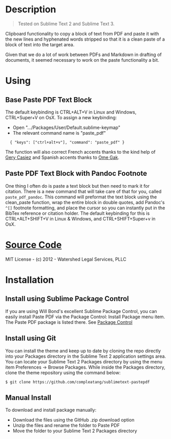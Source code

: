 # Description

> Tested on Sublime Text 2 and Sublime Text 3.

Clipboard functionality to copy a block of text from PDF and paste it with the new lines and hyphenated words stripped so that it is a clean paste of a block of text into the target area.

Given that we do a lot of work between PDFs and Markdown in drafting of documents, it seemed necessary to work on the paste functionality a bit.

# Using

## Base Paste PDF Text Block

The default keybinding is CTRL+ALT+V in Linux and Windows, CTRL+Super+V on OsX. To assign a new keybinding:

* Open ".../Packages/User/Default.sublime-keymap"
* The relevant command name is "paste_pdf"

```
  { "keys": ["ctrl+alt+v"], "command": "paste_pdf" }
```

The function will also correct French accents thanks to the kind help of [Gery Casiez](https://github.com/casiez) and Spanish accents thanks to [Ome Gak](https://github.com/OmeGak).

## Paste PDF Text Block with Pandoc Footnote

One thing I often do is paste a text block but then need to mark it for citation. There is a new command that will take care of that for you, called `paste_pdf_pandoc`. This command will preformat the text block using the clean_paste function, wrap the entire block in double quotes, add Pandoc's `^[]` footnote formatting, and place the cursor so you can instantly put in the BibTex reference or citation holder. The default keybinding for this is CTRL+ALT+SHIFT+V in Linux & Windows, and CTRL+SHIFT+Super+v in OsX.

# [Source Code](https://github.com/compleatang/sublimetext-pastepdf)

MIT License - (c) 2012 - Watershed Legal Services, PLLC

# Installation

## Install using Sublime Package Control

If you are using Will Bond's excellent Sublime Package Control, you can easily install Paste PDF via the Package Control: Install Package menu item. The Paste PDF package is listed there. See [Package Control](http://wbond.net/sublime_packages/package_control)

## Install using Git

You can install the theme and keep up to date by cloning the repo directly into your Packages directory in the Sublime Text 2 application settings area. You can locate your Sublime Text 2 Packages directory by using the menu item Preferences -> Browse Packages. While inside the Packages directory, clone the theme repository using the command below:

```
$ git clone https://github.com/compleatang/sublimetext-pastepdf
```

## Manual Install

To download and install package manually:

* Download the files using the GitHub .zip download option
* Unzip the files and rename the folder to Paste PDF
* Move the folder to your Sublime Text 2 Packages directory
